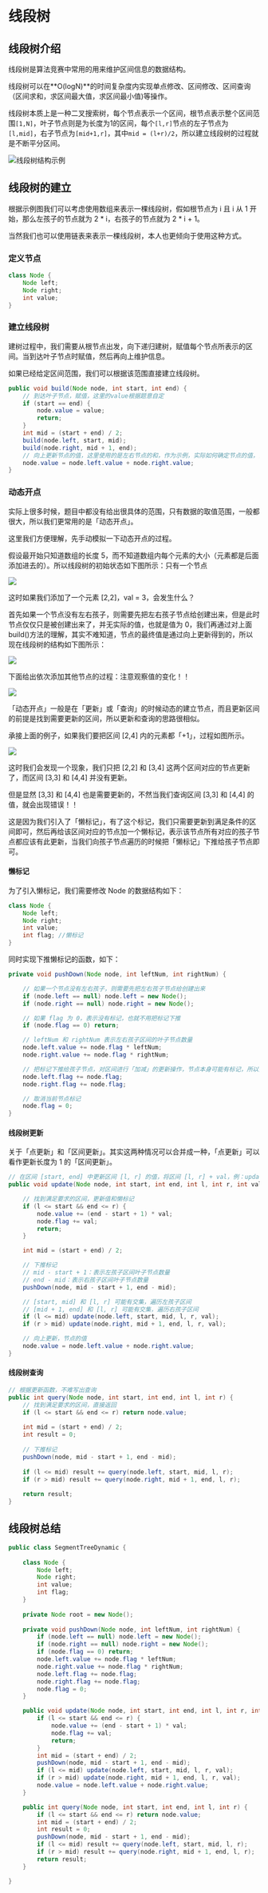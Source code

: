 # 线段树

## 线段树介绍

线段树是算法竞赛中常用的用来维护区间信息的数据结构。

线段树可以在**O(logN)**的时间复杂度内实现单点修改、区间修改、区间查询（区间求和，求区间最大值，求区间最小值)等操作。

线段树本质上是一种二叉搜索树，每个节点表示一个区间，根节点表示整个区间范围`[1,N]`，叶子节点则是为长度为1的区间，每个`[l,r]`节点的左子节点为`[l,mid]`，右子节点为`[mid+1,r]`，其中`mid = (l+r)/2`，所以建立线段树的过程就是不断平分区间。

![线段树结构示例](./pic/线段树-结构示例.png)



## 线段树的建立

根据示例图我们可以考虑使用数组来表示一棵线段树，假如根节点为 i 且 i 从 1 开始，那么左孩子的节点就为 2 * i，右孩子的节点就为 2 * i + 1。

当然我们也可以使用链表来表示一棵线段树，本人也更倾向于使用这种方式。

### 定义节点

``` java
class Node {
    Node left;
    Node right;
    int value;
}
```

### 建立线段树

建树过程中，我们需要从根节点出发，向下递归建树，赋值每个节点所表示的区间。当到达叶子节点时赋值，然后再向上维护信息。

如果已经给定区间范围，我们可以根据该范围直接建立线段树。

``` java
public void build(Node node, int start, int end) {
    // 到达叶子节点，赋值，这里的value根据题意自定
    if (start == end) {
        node.value = value;
        return;
    }
    int mid = (start + end) / 2;
    build(node.left, start, mid);
    build(node.right, mid + 1, end);
    // 向上更新节点的值，这里使用的是左右节点的和，作为示例，实际如何确定节点的值，请根据题意确定
    node.value = node.left.value + node.right.value;
}
```

### 动态开点

实际上很多时候，题目中都没有给出很具体的范围，只有数据的取值范围，一般都很大，所以我们更常用的是「动态开点」。

这里我们方便理解，先手动模拟一下动态开点的过程。

假设最开始只知道数组的长度 5，而不知道数组内每个元素的大小（元素都是后面添加进去的）。所以线段树的初始状态如下图所示：只有一个节点

![](./pic/线段树-动态开点模拟1.svg)

这时如果我们添加了一个元素 [2,2]，val = 3，会发生什么？

首先如果一个节点没有左右孩子，则需要先把左右孩子节点给创建出来，但是此时节点仅仅只是被创建出来了，并无实际的值，也就是值为 0，我们再通过对上面build()方法的理解，其实不难知道，节点的最终值是通过向上更新得到的，所以现在线段树的结构如下图所示：

![](./pic/线段树-动态开点模拟2.svg)



下面给出依次添加其他节点的过程：注意观察值的变化！！

![](./pic/线段树-动态开点模拟3.svg)

「动态开点」一般是在「更新」或「查询」的时候动态的建立节点，而且更新区间的前提是找到需要更新的区间，所以更新和查询的思路很相似。

承接上面的例子，如果我们要把区间 [2,4] 内的元素都「+1」，过程如图所示。

![](./pic/线段树-动态开点模拟4.svg)



这时我们会发现一个现象，我们只把 [2,2] 和 [3,4] 这两个区间对应的节点更新了，而区间 [3,3] 和 [4,4] 并没有更新。

但是显然 [3,3] 和 [4,4] 也是需要更新的，不然当我们查询区间 [3,3] 和 [4,4] 的值，就会出现错误！！

这是因为我们引入了「懒标记」，有了这个标记，我们只需要更新到满足条件的区间即可，然后再给该区间对应的节点加一个懒标记，表示该节点所有对应的孩子节点都应该有此更新，当我们向孩子节点遍历的时候把「懒标记」下推给孩子节点即可。



#### 懒标记

为了引入懒标记，我们需要修改 Node 的数据结构如下：

``` java
class Node {
    Node left;
    Node right;
    int value;
    int flag; //懒标记
}
```

同时实现下推懒标记的函数，如下：

``` java
private void pushDown(Node node, int leftNum, int rightNum) {

    // 如果一个节点没有左右孩子，则需要先把左右孩子节点给创建出来
    if (node.left == null) node.left = new Node();
    if (node.right == null) node.right = new Node();

    // 如果 flag 为 0，表示没有标记，也就不用把标记下推
    if (node.flag == 0) return;

    // leftNum 和 rightNum 表示左右孩子区间的叶子节点数量
    node.left.value += node.flag * leftNum;
    node.right.value += node.flag * rightNum;

    // 把标记下推给孩子节点，对区间进行「加减」的更新操作，节点本身可能有标记，所以懒标记需要累加，而不是覆盖
    node.left.flag += node.flag;
    node.right.flag += node.flag;

    // 取消当前节点标记
    node.flag = 0;
}
```



#### 线段树更新

关于「点更新」和「区间更新」。其实这两种情况可以合并成一种，「点更新」可以看作更新长度为 1 的「区间更新」。

``` java
// 在区间 [start, end] 中更新区间 [l, r] 的值，将区间 [l, r] + val，例：update(root, 0, 4, 2, 4, 1)
public void update(Node node, int start, int end, int l, int r, int val) {

    // 找到满足要求的区间，更新值和懒标记
    if (l <= start && end <= r) {
        node.value += (end - start + 1) * val;
        node.flag += val;
        return;
    }

    int mid = (start + end) / 2;

    // 下推标记
    // mid - start + 1：表示左孩子区间叶子节点数量
    // end - mid：表示右孩子区间叶子节点数量
    pushDown(node, mid - start + 1, end - mid);

    // [start, mid] 和 [l, r] 可能有交集，遍历左孩子区间
    // [mid + 1, end] 和 [l, r] 可能有交集，遍历右孩子区间
    if (l <= mid) update(node.left, start, mid, l, r, val);
    if (r > mid) update(node.right, mid + 1, end, l, r, val);

    // 向上更新，节点的值
    node.value = node.left.value + node.right.value;
}
```



#### 线段树查询

``` java
// 根据更新函数，不难写出查询
public int query(Node node, int start, int end, int l, int r) {
    // 找到满足要求的区间，直接返回
    if (l <= start && end <= r) return node.value;
    
    int mid = (start + end) / 2;
    int result = 0;
    
    // 下推标记
    pushDown(node, mid - start + 1, end - mid);
    
    if (l <= mid) result += query(node.left, start, mid, l, r);
    if (r > mid) result += query(node.right, mid + 1, end, l, r);
    
    return result;
}
```



## 线段树总结

``` java
public class SegmentTreeDynamic {
    
    class Node {
        Node left;
        Node right;
        int value;
        int flag;
    }
    
    private Node root = new Node();
    
    private void pushDown(Node node, int leftNum, int rightNum) {
        if (node.left == null) node.left = new Node();
        if (node.right == null) node.right = new Node();
        if (node.flag == 0) return;
        node.left.value += node.flag * leftNum;
        node.right.value += node.flag * rightNum;
        node.left.flag += node.flag;
        node.right.flag += node.flag;
        node.flag = 0;
    }

    public void update(Node node, int start, int end, int l, int r, int val) {
        if (l <= start && end <= r) {
            node.value += (end - start + 1) * val;
            node.flag += val;
            return;
        }
        int mid = (start + end) / 2;
        pushDown(node, mid - start + 1, end - mid);
        if (l <= mid) update(node.left, start, mid, l, r, val);
        if (r > mid) update(node.right, mid + 1, end, l, r, val);
        node.value = node.left.value + node.right.value;
    }

    public int query(Node node, int start, int end, int l, int r) {
        if (l <= start && end <= r) return node.value;
        int mid = (start + end) / 2;
        int result = 0;
        pushDown(node, mid - start + 1, end - mid);
        if (l <= mid) result += query(node.left, start, mid, l, r);
        if (r > mid) result += query(node.right, mid + 1, end, l, r);
        return result;
    }

}
```


